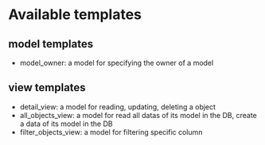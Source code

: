 # Available templates

## model templates

- model_owner: a model for specifying the owner of a model

## view templates

- detail_view: a model for reading, updating, deleting a object
- all_objects_view: a model for read all datas of its model in the DB, create a data of its model in the DB
- filter_objects_view: a model for filtering specific column
